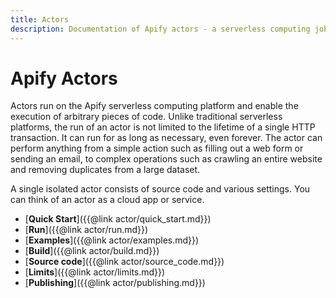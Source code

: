 ```yaml
---
title: Actors
description: Documentation of Apify actors - a serverless computing jobs that enable execution of long-running web scraping and automation tasks in the cloud.
---
```


# Apify Actors

Actors run on the Apify serverless computing platform and enable the execution of arbitrary pieces of code. Unlike traditional serverless platforms, the run of an actor is not limited to the lifetime of a single HTTP transaction. It can run for as long as necessary, even forever. The actor can perform anything from a simple action such as filling out a web form or sending an email, to complex operations such as crawling an entire website and removing duplicates from a large dataset.

A single isolated actor consists of source code and various settings. You can think of an actor as a cloud app or service.

*   [**Quick Start**]({{@link actor/quick_start.md}})
*   [**Run**]({{@link actor/run.md}})
*   [**Examples**]({{@link actor/examples.md}})
*   [**Build**]({{@link actor/build.md}})
*   [**Source code**]({{@link actor/source_code.md}})
*   [**Limits**]({{@link actor/limits.md}})
*   [**Publishing**]({{@link actor/publishing.md}})
